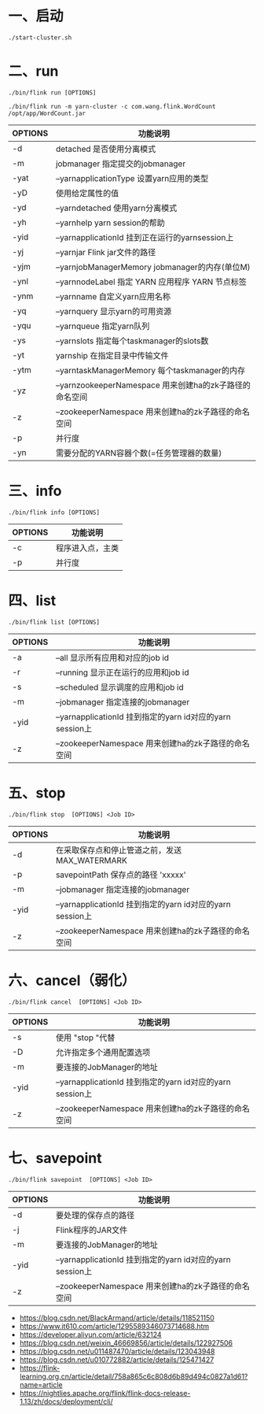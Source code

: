 # 一、启动
```
./start-cluster.sh
```

# 二、run
```
./bin/flink run [OPTIONS]
 
./bin/flink run -m yarn-cluster -c com.wang.flink.WordCount /opt/app/WordCount.jar
```

| OPTIONS | 功能说明 |
|---------|----------|
| -d | detached 是否使用分离模式 |
| -m | jobmanager 指定提交的jobmanager |
| -yat | –yarnapplicationType 设置yarn应用的类型 |
| -yD | 使用给定属性的值 |
| -yd | –yarndetached 使用yarn分离模式 |
| -yh | –yarnhelp yarn session的帮助 |
| -yid | –yarnapplicationId 挂到正在运行的yarnsession上 |
| -yj | –yarnjar Flink jar文件的路径 |
| -yjm | –yarnjobManagerMemory jobmanager的内存(单位M) |
| -ynl | –yarnnodeLabel 指定 YARN 应用程序 YARN 节点标签 |
| -ynm | –yarnname 自定义yarn应用名称 |
| -yq | –yarnquery 显示yarn的可用资源 |
| -yqu | –yarnqueue 指定yarn队列 |
| -ys | –yarnslots 指定每个taskmanager的slots数 |
| -yt | yarnship 在指定目录中传输文件 |
| -ytm | –yarntaskManagerMemory 每个taskmanager的内存 |
| -yz | –yarnzookeeperNamespace 用来创建ha的zk子路径的命名空间 |
| -z | –zookeeperNamespace 用来创建ha的zk子路径的命名空间 |
| -p | 并行度 |
| -yn | 需要分配的YARN容器个数(=任务管理器的数量) |

# 三、info
```
./bin/flink info [OPTIONS]
```

| OPTIONS | 功能说明 |
|---------|----------|
| -c | 程序进入点，主类 |
| -p | 并行度 |

# 四、list
```
./bin/flink list [OPTIONS]
```

| OPTIONS | 功能说明 |
|---------|----------|
| -a | –all 显示所有应用和对应的job id |
| -r | –running 显示正在运行的应用和job id |
| -s | –scheduled 显示调度的应用和job id |
| -m | –jobmanager 指定连接的jobmanager |
| -yid | –yarnapplicationId 挂到指定的yarn id对应的yarn session上 |
| -z | –zookeeperNamespace 用来创建ha的zk子路径的命名空间 |

# 五、stop
```
./bin/flink stop  [OPTIONS] <Job ID>
```

| OPTIONS | 功能说明 |
|---------|----------|
| -d | 在采取保存点和停止管道之前，发送MAX_WATERMARK |
| -p | savepointPath 保存点的路径 'xxxxx' |
| -m | –jobmanager 指定连接的jobmanager |
| -yid | –yarnapplicationId 挂到指定的yarn id对应的yarn session上 |
| -z | –zookeeperNamespace 用来创建ha的zk子路径的命名空间 |

# 六、cancel（弱化）
```
./bin/flink cancel  [OPTIONS] <Job ID>
```

| OPTIONS | 功能说明 |
|---------|----------|
| -s | 使用 "stop "代替 |
| -D | 允许指定多个通用配置选项 |
| -m | 要连接的JobManager的地址 |
| -yid | –yarnapplicationId 挂到指定的yarn id对应的yarn session上 |
| -z | –zookeeperNamespace 用来创建ha的zk子路径的命名空间 |

# 七、savepoint
```
./bin/flink savepoint  [OPTIONS] <Job ID>
```

| OPTIONS | 功能说明 |
|---------|----------|
| -d | 要处理的保存点的路径 |
| -j | Flink程序的JAR文件 |
| -m | 要连接的JobManager的地址 |
| -yid | –yarnapplicationId 挂到指定的yarn id对应的yarn session上 |
| -z | –zookeeperNamespace 用来创建ha的zk子路径的命名空间 |


- https://blog.csdn.net/BlackArmand/article/details/118521150
- https://www.it610.com/article/1295589346073714688.htm
- https://developer.aliyun.com/article/632124
- https://blog.csdn.net/weixin_46669856/article/details/122927506
- https://blog.csdn.net/u011487470/article/details/123043948
- https://blog.csdn.net/u010772882/article/details/125471427
- https://flink-learning.org.cn/article/detail/758a865c6c808d6b89d494c0827a1d61?name=article
- https://nightlies.apache.org/flink/flink-docs-release-1.13/zh/docs/deployment/cli/
